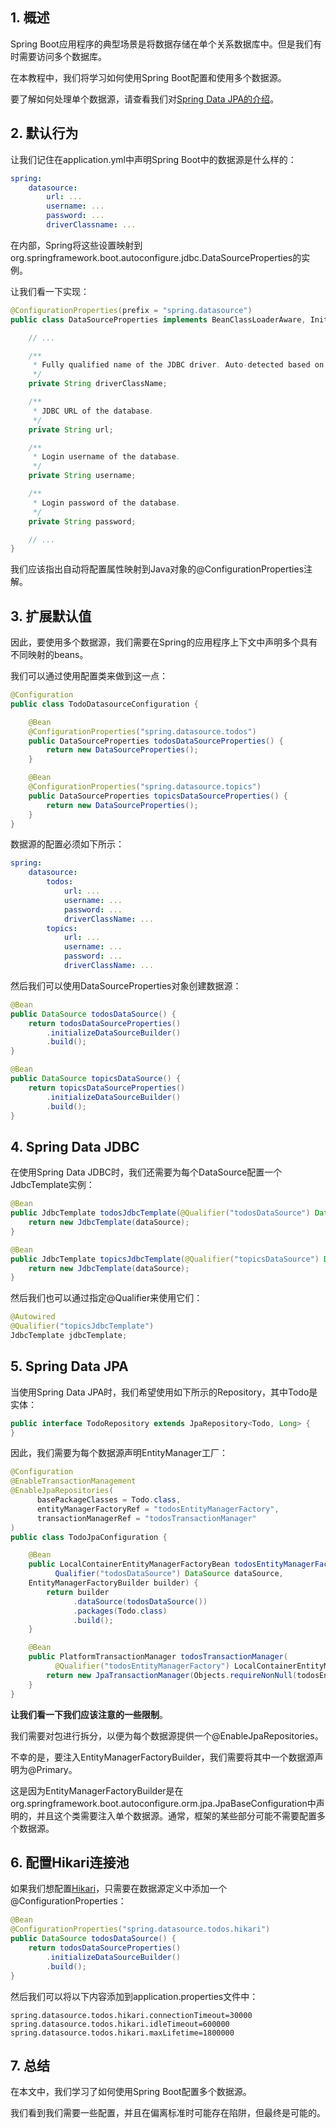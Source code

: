 ## 1. 概述

Spring Boot应用程序的典型场景是将数据存储在单个关系数据库中。但是我们有时需要访问多个数据库。

在本教程中，我们将学习如何使用Spring Boot配置和使用多个数据源。

要了解如何处理单个数据源，请查看我们对[Spring Data JPA的介绍](https://www.baeldung.com/the-persistence-layer-with-spring-data-jpa)。

## 2. 默认行为

让我们记住在application.yml中声明Spring Boot中的数据源是什么样的：

```yaml
spring:
    datasource:
        url: ...
        username: ...
        password: ...
        driverClassname: ...
```

在内部，Spring将这些设置映射到org.springframework.boot.autoconfigure.jdbc.DataSourceProperties的实例。

让我们看一下实现：

```java
@ConfigurationProperties(prefix = "spring.datasource")
public class DataSourceProperties implements BeanClassLoaderAware, InitializingBean {

    // ...

    /**
     * Fully qualified name of the JDBC driver. Auto-detected based on the URL by default.
     */
    private String driverClassName;

    /**
     * JDBC URL of the database.
     */
    private String url;

    /**
     * Login username of the database.
     */
    private String username;

    /**
     * Login password of the database.
     */
    private String password;

    // ...
}
```

我们应该指出自动将配置属性映射到Java对象的@ConfigurationProperties注解。

## 3. 扩展默认值

因此，要使用多个数据源，我们需要在Spring的应用程序上下文中声明多个具有不同映射的beans。

我们可以通过使用配置类来做到这一点：

```java
@Configuration
public class TodoDatasourceConfiguration {

    @Bean
    @ConfigurationProperties("spring.datasource.todos")
    public DataSourceProperties todosDataSourceProperties() {
        return new DataSourceProperties();
    }

    @Bean
    @ConfigurationProperties("spring.datasource.topics")
    public DataSourceProperties topicsDataSourceProperties() {
        return new DataSourceProperties();
    }
}
```

数据源的配置必须如下所示：

```yaml
spring:
    datasource:
        todos:
            url: ...
            username: ...
            password: ...
            driverClassName: ...
        topics:
            url: ...
            username: ...
            password: ...
            driverClassName: ...
```

然后我们可以使用DataSourceProperties对象创建数据源：

```java
@Bean
public DataSource todosDataSource() {
    return todosDataSourceProperties()
        .initializeDataSourceBuilder()
        .build();
}

@Bean
public DataSource topicsDataSource() {
    return topicsDataSourceProperties()
        .initializeDataSourceBuilder()
        .build();
}
```

## 4. Spring Data JDBC

在使用Spring Data JDBC时，我们还需要为每个DataSource配置一个JdbcTemplate实例：

```java
@Bean
public JdbcTemplate todosJdbcTemplate(@Qualifier("todosDataSource") DataSource dataSource) {
    return new JdbcTemplate(dataSource);
}

@Bean
public JdbcTemplate topicsJdbcTemplate(@Qualifier("topicsDataSource") DataSource dataSource) {
    return new JdbcTemplate(dataSource);
}
```

然后我们也可以通过指定@Qualifier来使用它们：

```java
@Autowired
@Qualifier("topicsJdbcTemplate")
JdbcTemplate jdbcTemplate;
```

## 5. Spring Data JPA

当使用Spring Data JPA时，我们希望使用如下所示的Repository，其中Todo是实体：

```java
public interface TodoRepository extends JpaRepository<Todo, Long> {
}
```

因此，我们需要为每个数据源声明EntityManager工厂：

```java
@Configuration
@EnableTransactionManagement
@EnableJpaRepositories(
      basePackageClasses = Todo.class,
      entityManagerFactoryRef = "todosEntityManagerFactory",
      transactionManagerRef = "todosTransactionManager"
)
public class TodoJpaConfiguration {

    @Bean
    public LocalContainerEntityManagerFactoryBean todosEntityManagerFactory(
          Qualifier("todosDataSource") DataSource dataSource,
    EntityManagerFactoryBuilder builder) {
        return builder
              .dataSource(todosDataSource())
              .packages(Todo.class)
              .build();
    }

    @Bean
    public PlatformTransactionManager todosTransactionManager(
          @Qualifier("todosEntityManagerFactory") LocalContainerEntityManagerFactoryBean todosEntityManagerFactory) {
        return new JpaTransactionManager(Objects.requireNonNull(todosEntityManagerFactory.getObject()));
    }
}
```

**让我们看一下我们应该注意的一些限制**。

我们需要对包进行拆分，以便为每个数据源提供一个@EnableJpaRepositories。

不幸的是，要注入EntityManagerFactoryBuilder，我们需要将其中一个数据源声明为@Primary。

这是因为EntityManagerFactoryBuilder是在org.springframework.boot.autoconfigure.orm.jpa.JpaBaseConfiguration中声明的，并且这个类需要注入单个数据源。通常，框架的某些部分可能不需要配置多个数据源。

## 6. 配置Hikari连接池

如果我们想配置[Hikari](https://www.baeldung.com/spring-boot-hikari)，只需要在数据源定义中添加一个@ConfigurationProperties：

```java
@Bean
@ConfigurationProperties("spring.datasource.todos.hikari")
public DataSource todosDataSource() {
    return todosDataSourceProperties()
        .initializeDataSourceBuilder()
        .build();
}
```

然后我们可以将以下内容添加到application.properties文件中：

```properties
spring.datasource.todos.hikari.connectionTimeout=30000
spring.datasource.todos.hikari.idleTimeout=600000
spring.datasource.todos.hikari.maxLifetime=1800000
```

## 7. 总结

在本文中，我们学习了如何使用Spring Boot配置多个数据源。

我们看到我们需要一些配置，并且在偏离标准时可能存在陷阱，但最终是可能的。